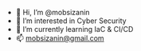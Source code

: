 - 👋 Hi, I’m @mobsizanin
- 👀 I’m interested in Cyber Security
- 🌱 I’m currently learning IaC & CI/CD
- 📫 mobsizanin@gmail.com

<!---
mobsizanin/mobsizanin is a ✨ special ✨ repository because its `README.md` (this file) appears on your GitHub profile.
You can click the Preview link to take a look at your changes.
--->
